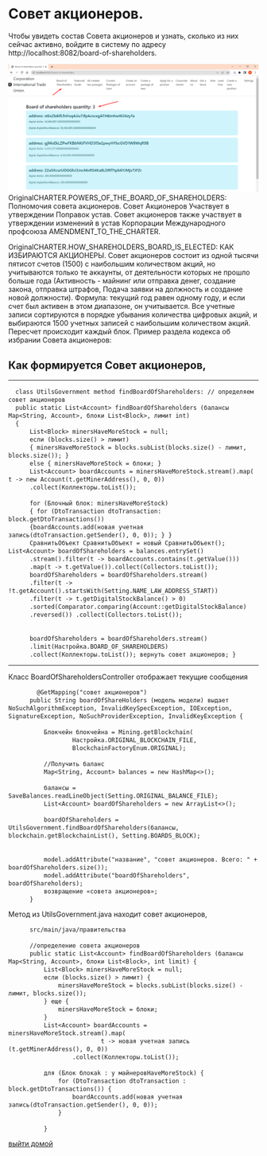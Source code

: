# Совет акционеров.

Чтобы увидеть состав Совета акционеров и узнать, сколько из них сейчас активно, войдите в систему по адресу http://localhost:8082/board-of-shareholders.

![Совет акционеров](../screenshots/board-of-shareholdersEng.png)
OriginalCHARTER.POWERS_OF_THE_BOARD_OF_SHAREHOLDERS: Полномочия совета акционеров.
Совет Акционеров Участвует в утверждении Поправок устав.
Совет акционеров также участвует в утверждении изменений в устав Корпорации Международного профсоюза AMENDMENT_TO_THE_CHARTER.


OriginalCHARTER.HOW_SHAREHOLDERS_BOARD_IS_ELECTED: КАК ИЗБИРАЮТСЯ АКЦИОНЕРЫ.
Совет акционеров состоит из одной тысячи пятисот счетов (1500) с наибольшим количеством акций,
но учитываются только те аккаунты, от деятельности которых не прошло больше года (Активность - майнинг или отправка денег, создание закона, отправка штрафов,
Подача заявки на должность и создание новой должности).
Формула: текущий год равен одному году, и если счет был активен в этом диапазоне, он учитывается.
Все учетные записи сортируются в порядке убывания количества цифровых акций, и выбираются 1500 учетных записей с наибольшим количеством акций. Пересчет происходит каждый блок.
Пример раздела кодекса об избрании Совета акционеров:


## Как формируется Совет акционеров,

---
      class UtilsGovernment method findBoardOfShareholders: // определяем совет акционеров
      public static List<Account> findBoardOfShareholders (балансы Map<String, Account>, блоки List<Block>, лимит int)
      {
          List<Block> minersHaveMoreStock = null;
          если (blocks.size() > лимит)
          { minersHaveMoreStock = blocks.subList(blocks.size() - лимит, blocks.size()); }
          else { minersHaveMoreStock = блоки; }
          List<Account> boardAccounts = minersHaveMoreStock.stream().map( t -> new Account(t.getMinerAddress(), 0, 0))
          .collect(Коллекторы.toList());
        
          for (Блочный блок: minersHaveMoreStock)
          { for (DtoTransaction dtoTransaction: block.getDtoTransactions())
          {boardAccounts.add(новая учетная запись(dtoTransaction.getSender(), 0, 0)); } }
          СравнитьОбъект СравнитьОбъект = новый СравнитьОбъект(); List<Account> boardOfShareholders = balances.entrySet()
          .stream().filter(t -> boardAccounts.contains(t.getValue()))
          .map(t -> t.getValue()).collect(Collectors.toList());
          boardOfShareholders = boardOfShareholders.stream()
          .filter(t -> !t.getAccount().startsWith(Setting.NAME_LAW_ADDRESS_START))
          .filter(t -> t.getDigitalStockBalance() > 0)
          .sorted(Comparator.comparing(Account::getDigitalStockBalance)
          .reversed()) .collect(Collectors.toList());


          boardOfShareholders = boardOfShareholders.stream()
          .limit(Настройка.BOARD_OF_SHAREHOLDERS)
          .collect(Коллекторы.toList()); вернуть совет акционеров; }
---

Класс BoardOfShareholdersController отображает текущие сообщения

````
        @GetMapping("совет акционеров")
      public String boardOfShareHolders (модель модели) выдает NoSuchAlgorithmException, InvalidKeySpecException, IOException, SignatureException, NoSuchProviderException, InvalidKeyException {

          Блокчейн блокчейна = Mining.getBlockchain(
                  Настройка.ORIGINAL_BLOCKCHAIN_FILE,
                  BlockchainFactoryEnum.ORIGINAL);

          //Получить баланс
          Map<String, Account> balances = new HashMap<>();

          балансы = SaveBalances.readLineObject(Setting.ORIGINAL_BALANCE_FILE);
          List<Account> boardOfShareholders = new ArrayList<>();

          boardOfShareholders = UtilsGovernment.findBoardOfShareholders(балансы, blockchain.getBlockchainList(), Setting.BOARDS_BLOCK);


          model.addAttribute("название", "совет акционеров. Всего: " + boardOfShareholders.size());
          model.addAttribute("boardOfShareholders", boardOfShareholders);
          возвращение «совета акционеров»;
      }

````

Метод из UtilsGovernment.java находит совет акционеров,

```
      src/main/java/правительства
    
      //определение совета акционеров
      public static List<Account> findBoardOfShareholders (балансы Map<String, Account>, блоки List<Block>, int limit) {
          List<Block> minersHaveMoreStock = null;
          если (blocks.size() > лимит) {
              minersHaveMoreStock = blocks.subList(blocks.size() - лимит, blocks.size());
          } еще {
              minersHaveMoreStock = блоки;
          }
          List<Account> boardAccounts = minersHaveMoreStock.stream().map(
                          t -> новая учетная запись (t.getMinerAddress(), 0, 0))
                  .collect(Коллекторы.toList());

          для (Блок блокаk : у майнеровHaveMoreStock) {
              for (DtoTransaction dtoTransaction : block.getDtoTransactions()) {
                  boardAccounts.add(новая учетная запись(dtoTransaction.getSender(), 0, 0));
              }

          }
```

[выйти домой](./documentationRus.md)